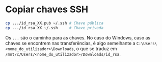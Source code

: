 # Copiar chaves SSH

```bash
cp .../id_rsa_XX.pub ~/.ssh # Chave pública
cp .../id_rsa_XX ~/.ssh     # Chave privada
```

Os `...` são o caminho para as chaves. No caso do Windows, caso as chaves se encontrem nas transferências, é algo semelhante a `C:\Users\<nome_do_utilizador>\Downloads`, o que se traduz em `/mnt/c/Users/<nome_do_utilizador>/Downloads/id_rsa`.